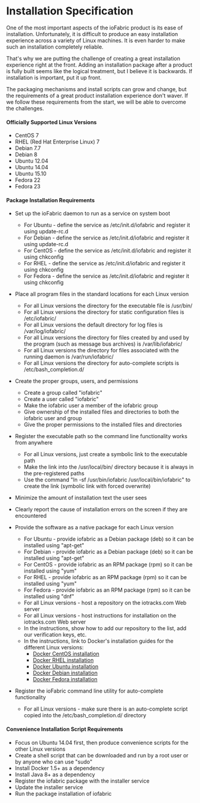 # Installation Specification

One of the most important aspects of the ioFabric product is its ease of installation. Unfortunately, it is difficult to produce an easy installation experience across a variety of Linux machines. It is even harder to make such an installation completely reliable.

That's why we are putting the challenge of creating a great installation experience right at the front. Adding an installation package after a product is fully built seems like the logical treatment, but I believe it is backwards. If installation is important, put it up front.

The packaging mechanisms and install scripts can grow and change, but the requirements of a great product installation experience don't waver. If we follow these requirements from the start, we will be able to overcome the challenges.

#### Officially Supported Linux Versions

* CentOS 7
* RHEL (Red Hat Enterprise Linux) 7
* Debian 7.7
* Debian 8
* Ubuntu 12.04
* Ubuntu 14.04
* Ubuntu 15.10
* Fedora 22
* Fedora 23

#### Package Installation Requirements

* Set up the ioFabric daemon to run as a service on system boot
	* For Ubuntu - define the service as /etc/init.d/iofabric and register it using update-rc.d
	* For Debian - define the service as /etc/init.d/iofabric and register it using update-rc.d
	* For CentOS - define the service as /etc/init.d/iofabric and register it using chkconfig
	* For RHEL - define the service as /etc/init.d/iofabric and register it using chkconfig
	* For Fedora - define the service as /etc/init.d/iofabric and register it using chkconfig

* Place all program files in the standard locations for each Linux version
	* For all Linux versions the directory for the executable file is /usr/bin/
	* For all Linux versions the directory for static configuration files is /etc/iofabric/
	* For all Linux versions the default directory for log files is /var/log/iofabric/
	* For all Linux versions the directory for files created by and used by the program (such as message bus archives) is /var/lib/iofabric/
	* For all Linux versions the directory for files associated with the running daemon is /var/run/iofabric/
	* For all Linux versions the directory for auto-complete scripts is /etc/bash_completion.d/

* Create the proper groups, users, and permissions
	* Create a group called "iofabric"
	* Create a user called "iofabric"
	* Make the iofabric user a member of the iofabric group
	* Give ownership of the installed files and directories to both the iofabric user and group
	* Give the proper permissions to the installed files and directories

* Register the executable path so the command line functionality works from anywhere
	* For all Linux versions, just create a symbolic link to the executable path
	* Make the link into the /usr/local/bin/ directory because it is always in the pre-registered paths
	* Use the command "ln -sf /usr/bin/iofabric /usr/local/bin/iofabric" to create the link (symbolic link with forced overwrite)

* Minimize the amount of installation text the user sees

* Clearly report the cause of installation errors on the screen if they are encountered

* Provide the software as a native package for each Linux version
	* For Ubuntu - provide iofabric as a Debian package (deb) so it can be installed using "apt-get"
	* For Debian - provide iofabric as a Debian package (deb) so it can be installed using "apt-get"
	* For CentOS - provide iofabric as an RPM package (rpm) so it can be installed using "yum"
	* For RHEL - provide iofabric as an RPM package (rpm) so it can be installed using "yum"
	* For Fedora - provide iofabric as an RPM package (rpm) so it can be installed using "dnf"
	* For all Linux versions - host a repository on the iotracks.com Web server
	* For all Linux versions - host instructions for installation on the iotracks.com Web server
	* In the instructions, show how to add our repository to the list, add our verification keys, etc.
	* In the instructions, link to Docker's installation guides for the different Linux versions:
		* [Docker CentOS installation](https://docs.docker.com/engine/installation/linux/centos/)
		* [Docker RHEL installation](https://docs.docker.com/engine/installation/linux/rhel/)
		* [Docker Ubuntu installation](https://docs.docker.com/engine/installation/linux/ubuntulinux/)
		* [Docker Debian installation](https://docs.docker.com/engine/installation/linux/debian/)
		* [Docker Fedora installation](https://docs.docker.com/engine/installation/linux/fedora/)

* Register the ioFabric command line utility for auto-complete functionality
	* For all Linux versions - make sure there is an auto-complete script copied into the /etc/bash_completion.d/ directory

#### Convenience Installation Script Requirements

* Focus on Ubuntu 14.04 first, then produce convenience scripts for the other Linux versions
* Create a shell script that can be downloaded and run by a root user or by anyone who can use "sudo"
* Install Docker 1.5+ as a dependency
* Install Java 8+ as a dependency
* Register the iofabric package with the installer service
* Update the installer service
* Run the package installation of iofabric

